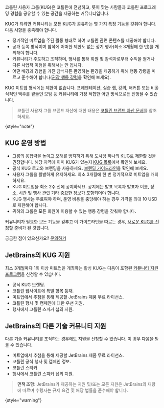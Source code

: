[//]: # (title: KUG 가이드라인)

코틀린 사용자 그룹(KUG)은 코틀린에 전념하고, 뜻이 맞는 사람들과 코틀린 프로그래밍 경험을 공유할 수 있는 공간을 제공하는 커뮤니티입니다.

KUG가 되려면 커뮤니티는 모든 KUG가 공유하는 몇 가지 특정 기능을 갖춰야 합니다. 다음 사항을 충족해야 합니다.
* 정기적인 미트업을 주된 활동 형태로 하여 코틀린 관련 콘텐츠를 제공해야 합니다.
* 공개 등록 방식이며 참석에 어떠한 제한도 없는 정기 행사(최소 3개월에 한 번)를 개최해야 합니다.
* 커뮤니티가 주도하고 조직하며, 행사를 통해 회원 및 참석자로부터 수익을 얻거나 다른 사업적 이점을 취해서는 안 됩니다.
* 어떤 배경과 경험을 가진 참석자든 환영하는 환경을 제공하기 위해 행동 강령을 따르고 준수해야 합니다([권장 행동 강령](https://github.com/jetbrains#code-of-conduct)을 확인해 보세요).

KUG 미트업 형식에는 제한이 없습니다. 프레젠테이션, 실습 랩, 강의, 해커톤 또는 비공식적인 맥주를 곁들인 모임 등 커뮤니티에 가장 적합한 어떤 방식으로든 진행될 수 있습니다.

> 코틀린 사용자 그룹 브랜드 자산에 대한 내용은 [코틀린 브랜드 자산 문서](kotlin-brand-assets.md#kotlin-user-group-brand-assets)를 참조하세요.
>
{style="note"}

## KUG 운영 방법

* 그룹의 응집력을 높이고 오해를 방지하기 위해 도시당 하나의 KUG로 제한할 것을 권장합니다. 해당 지역에 이미 KUG가 있는지 [KUG 목록](https://kotlinlang.org/community/user-groups/)에서 확인해 보세요.
* 공식 KUG 로고와 브랜딩을 사용하세요. [브랜딩 가이드라인](kotlin-brand-assets.md#kotlin-user-group-brand-assets)을 확인해 보세요.
* 사용자 그룹을 활발하게 유지하세요. 최소 3개월에 한 번 정기적으로 미트업을 개최하세요.
* KUG 미트업을 최소 2주 전에 공지하세요. 공지에는 발표 목록과 발표자 이름, 장소, 시간 및 행사 관련 기타 중요한 정보가 포함되어야 합니다.
* KUG 행사는 무료여야 하며, 운영 비용을 충당해야 하는 경우 가격을 최대 10 USD로 제한해야 합니다.
* 귀하의 그룹은 모든 회원이 이용할 수 있는 행동 강령을 갖춰야 합니다.

커뮤니티가 필요한 모든 기능을 갖추고 이 가이드라인을 따르는 경우, [새로운 KUG를 신청](https://surveys.jetbrains.com/s3/submit-a-local-kotlin-user-group)할 준비가 된 것입니다.

궁금한 점이 있으신가요? [문의하기](mailto:kug@jetbrains.com)

## JetBrains의 KUG 지원

최소 3개월마다 1회 이상 미트업을 개최하는 활성 KUG는 다음이 포함된 [커뮤니티 지원 프로그램](https://www.jetbrains.com/community/user-groups/)을 신청할 수 있습니다.
* 공식 KUG 브랜딩.
* 코틀린 웹사이트에 특별 항목 등재.
* 미트업에서 추첨을 통해 제공할 JetBrains 제품 무료 라이선스.
* 코틀린 행사 및 캠페인에 대한 우선 지원.
* 행사에서 코틀린 스피커 섭외 지원.

## JetBrains의 다른 기술 커뮤니티 지원

다른 기술 커뮤니티를 조직하는 경우에도 지원을 신청할 수 있습니다. 이 경우 다음을 받을 수 있습니다.
* 미트업에서 추첨을 통해 제공할 JetBrains 제품 무료 라이선스.
* 코틀린 공식 행사 및 캠페인 정보.
* 코틀린 스티커.
* 행사에서 코틀린 스피커 섭외 지원.

> **면책 조항**: JetBrains가 제공하는 지원 및/또는 모든 지원은 JetBrains의 재량에 따르며 수령자는 규제 요건 및 해당 법률을 준수해야 합니다.
>
{style="warning"}